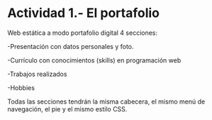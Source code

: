 # Actividad 1.- El portafolio
Web estática a modo portafolio digital 4 secciones:

-Presentación con datos personales y foto.

-Currículo con conocimientos (skills) en programación web

-Trabajos realizados

-Hobbies

Todas las secciones tendrán la misma cabecera, el mismo menú de navegación, el pie y el mismo estilo CSS.
